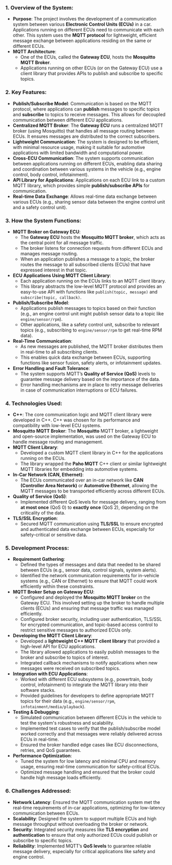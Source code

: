 
### 1. **Overview of the System**:
   - **Purpose**: The project involves the development of a communication system between various **Electronic Control Units (ECUs)** in a car. Applications running on different ECUs need to communicate with each other. This system uses the **MQTT protocol** for lightweight, efficient message exchange between applications residing on the same or different ECUs.
   - **MQTT Architecture**: 
     - One of the ECUs, called the **Gateway ECU**, hosts the **Mosquitto MQTT Broker**.
     - Applications running on other ECUs (or on the Gateway ECU) use a client library that provides APIs to publish and subscribe to specific topics.
   
### 2. **Key Features**:
   - **Publish/Subscribe Model**: Communication is based on the MQTT protocol, where applications can **publish** messages to specific topics and **subscribe** to topics to receive messages. This allows for decoupled communication between different ECU applications.
   - **Centralized MQTT Broker**: The **Gateway ECU** runs a centralized MQTT broker (using Mosquitto) that handles all message routing between ECUs. It ensures messages are distributed to the correct subscribers.
   - **Lightweight Communication**: The system is designed to be efficient, with minimal resource usage, making it suitable for automotive applications with limited bandwidth and computational power.
   - **Cross-ECU Communication**: The system supports communication between applications running on different ECUs, enabling data sharing and coordination between various systems in the vehicle (e.g., engine control, body control, infotainment).
   - **API Library for Applications**: Applications on each ECU link to a custom MQTT library, which provides simple **publish/subscribe APIs** for communication.
   - **Real-time Data Exchange**: Allows real-time data exchange between various ECUs (e.g., sharing sensor data between the engine control unit and a safety control unit).

### 3. **How the System Functions**:
   - **MQTT Broker on Gateway ECU**:
     - The **Gateway ECU** hosts the **Mosquitto MQTT broker**, which acts as the central point for all message traffic.
     - The broker listens for connection requests from different ECUs and manages message routing.
     - When an application publishes a message to a topic, the broker routes the message to all subscribed clients (ECUs) that have expressed interest in that topic.
   - **ECU Applications Using MQTT Client Library**:
     - Each application running on the ECUs links to an MQTT client library.
     - This library abstracts the low-level MQTT protocol and provides an easy-to-use API with functions like `publish(topic, message)` and `subscribe(topic, callback)`.
   - **Publish/Subscribe Model**:
     - Applications publish messages to topics based on their function (e.g., an engine control unit might publish sensor data to a topic like `engine/sensor/rpm`).
     - Other applications, like a safety control unit, subscribe to relevant topics (e.g., subscribing to `engine/sensor/rpm` to get real-time RPM data).
   - **Real-Time Communication**:
     - As new messages are published, the MQTT broker distributes them in real-time to all subscribing clients.
     - This enables quick data exchange between ECUs, supporting functions like sensor fusion, safety alerts, or infotainment updates.
   - **Error Handling and Fault Tolerance**:
     - The system supports MQTT’s **Quality of Service (QoS)** levels to guarantee message delivery based on the importance of the data.
     - Error handling mechanisms are in place to retry message deliveries in case of communication interruptions or ECU failures.

### 4. **Technologies Used**:
   - **C++**: The core communication logic and MQTT client library were developed in C++. C++ was chosen for its performance and compatibility with low-level ECU systems.
   - **Mosquitto MQTT Broker**: The **Mosquitto** MQTT broker, a lightweight and open-source implementation, was used on the Gateway ECU to handle message routing and management.
   - **MQTT Client Library**:
     - Developed a custom MQTT client library in C++ for the applications running on the ECUs.
     - The library wrapped the **Paho MQTT** C++ client or similar lightweight MQTT libraries for embedding into automotive systems.
   - **In-Car Network (CAN, Ethernet)**:
     - The ECUs communicated over an in-car network like **CAN (Controller Area Network)** or **Automotive Ethernet**, allowing the MQTT messages to be transported efficiently across different ECUs.
   - **Quality of Service (QoS)**:
     - Implemented different QoS levels for message delivery, ranging from **at most once** (QoS 0) to **exactly once** (QoS 2), depending on the criticality of the data.
   - **TLS/SSL Encryption**:
     - Secured MQTT communication using **TLS/SSL** to ensure encrypted and authenticated data exchange between ECUs, especially for safety-critical or sensitive data.

### 5. **Development Process**:
   - **Requirement Gathering**:
     - Defined the types of messages and data that needed to be shared between ECUs (e.g., sensor data, control signals, system alerts).
     - Identified the network communication requirements for in-vehicle systems (e.g., CAN or Ethernet) to ensure that MQTT could work efficiently within these constraints.
   - **MQTT Broker Setup on Gateway ECU**:
     - Configured and deployed the **Mosquitto MQTT broker** on the Gateway ECU. This involved setting up the broker to handle multiple clients (ECUs) and ensuring that message traffic was managed efficiently.
     - Configured broker security, including user authentication, TLS/SSL for encrypted communication, and topic-based access control to restrict sensitive messages to authorized ECUs only.
   - **Developing the MQTT Client Library**:
     - Developed a **lightweight C++ MQTT client library** that provided a high-level API for ECU applications.
     - The library allowed applications to easily publish messages to the broker and subscribe to topics of interest.
     - Integrated callback mechanisms to notify applications when new messages were received on subscribed topics.
   - **Integration with ECU Applications**:
     - Worked with different ECU subsystems (e.g., powertrain, body control, infotainment) to integrate the MQTT library into their software stacks.
     - Provided guidelines for developers to define appropriate MQTT topics for their data (e.g., `engine/sensor/rpm`, `infotainment/media/playback`).
   - **Testing & Debugging**:
     - Simulated communication between different ECUs in the vehicle to test the system's robustness and scalability.
     - Implemented test cases to verify that the publish/subscribe model worked correctly and that messages were reliably delivered across ECUs in real-time.
     - Ensured the broker handled edge cases like ECU disconnections, retries, and QoS guarantees.
   - **Performance Optimization**:
     - Tuned the system for low latency and minimal CPU and memory usage, ensuring real-time communication for safety-critical ECUs.
     - Optimized message handling and ensured that the broker could handle high message loads efficiently.
   
### 6. **Challenges Addressed**:
   - **Network Latency**: Ensured the MQTT communication system met the real-time requirements of in-car applications, optimizing for low-latency communication between ECUs.
   - **Scalability**: Designed the system to support multiple ECUs and high message throughput without overloading the broker or network.
   - **Security**: Integrated security measures like **TLS encryption** and **authentication** to ensure that only authorized ECUs could publish or subscribe to specific topics.
   - **Reliability**: Implemented MQTT’s **QoS levels** to guarantee reliable message delivery, especially for critical applications like safety and engine control.

